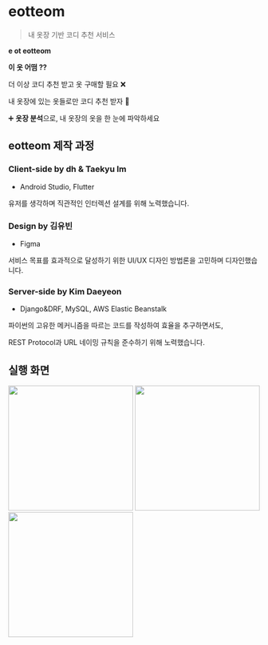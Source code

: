 # eotteom
> 내 옷장 기반 코디 추천 서비스

**e ot eotteom**

**이 옷 어떰 ??**

더 이상 코디 추천 받고 옷 구매할 필요 ❌

내 옷장에 있는 옷들로만 코디 추천 받자 👕

➕ **옷장 분석**으로, 내 옷장의 옷을 한 눈에 파악하세요



## eotteom 제작 과정

### **Client-side** by dh & Taekyu Im

- Android Studio, Flutter

유저를 생각하며 직관적인 인터렉션 설계를 위해 노력했습니다.


### **Design** by 김유빈

- Figma

서비스 목표를 효과적으로 달성하기 위한 UI/UX 디자인 방법론을 고민하며 디자인했습니다.


### **Server-side** by Kim Daeyeon

- Django&DRF, MySQL, AWS Elastic Beanstalk

파이썬의 고유한 메커니즘을 따르는 코드를 작성하여 효율을 추구하면서도,

REST Protocol과 URL 네이밍 규칙을 준수하기 위해 노력했습니다.


## 실행 화면

<img src="https://user-images.githubusercontent.com/80505979/229418910-8a0ce7a2-a5b2-4eea-9033-6d58fe11aced.png" width = "250"> <img src="https://user-images.githubusercontent.com/80505979/229426182-de7b7bac-fc32-4218-a025-cebbbc8f75ac.png
" width = "250"> <img src="https://user-images.githubusercontent.com/80505979/229419447-c9ba8a35-7b96-46ee-b851-d25992ad56e6.png" width = "250">
